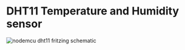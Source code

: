 # DHT11 Temperature and Humidity sensor

![nodemcu dht11 fritzing schematic](https://raw.githubusercontent.com/lvidarte/esp8266/master/examples/dht11/dht11.png)
